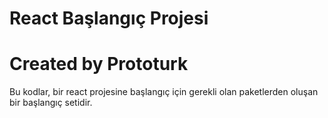 # React Başlangıç Projesi 
# Created by Prototurk
Bu kodlar, bir react projesine başlangıç için gerekli olan paketlerden oluşan bir başlangıç setidir.

